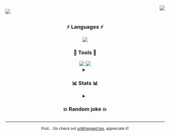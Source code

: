 <h1>
  <a href="#">&#x200B;</a>
  <img src="https://readme-typing-svg.herokuapp.com?font=Fira+Code&duration=2000&weight=700&size=36&pause=1000&color=3b27be&background=00000000&vCenter=true&repeat=false&width=435&height=40&lines=Hi+there%E2%80%89👋" />
  <img align="right" src="https://dcbadge.vercel.app/api/shield/315531146953752578?theme=discord-inverted" />
</h1>

<div align="center">
  <h3><a href="#">&#x200B;</a>⚡ Languages ⚡</h3>
  <img src="https://skillicons.dev/icons?i=js,ts,html,css,java,py,cpp,cs" />

  <h3><a href="#">&#x200B;</a>🔧 Tools 🔧</h3>
  <div align="center">
    <img src="https://skillicons.dev/icons?i=svelte,react,tailwind,figma,electron,threejs,nodejs,vite,mongodb,redis,mysql,firebase,supabase" />
    <img src="https://skillicons.dev/icons?i=gcp,aws,vercel,heroku,cloudflare,netlify,docker,git,bash,maven,androidstudio" />
  </div>

  <details>
    <summary><h3><a href="#">&#x200B;</a>📊 Stats 📊</h3></summary>
    <img height="175px" src="https://github-readme-stats.vercel.app/api/top-langs/?username=theSaintKappa&theme=tokyonight&layout=compact&count_private=true" />
    <img height="175px" src="https://github-readme-stats.vercel.app/api?username=theSaintkappa&theme=tokyonight&show_icons=true&count_private=true" />
    <img height="175px" src="https://github-readme-streak-stats.herokuapp.com/?user=theSaintKappa&theme=tokyonight&count_private=true" />
  </details>

  <details>
    <summary><h3><a href="#">&#x200B;</a>💥 Random joke 💥</h3></summary>
    <img src="https://readme-jokes.vercel.app/api" />
  </details>
  <hr>

  <sub>Psst... Go check out [unWrapped.top](https://unwrapped.top), appreciate it!</sub>
</div>
